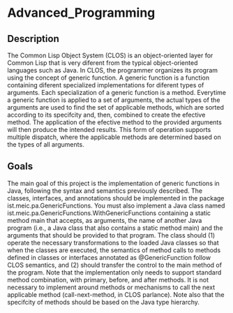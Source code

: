 # Advanced_Programming

## Description

The Common Lisp Object System (CLOS) is an object-oriented layer for Common Lisp that is very diferent
from the typical object-oriented languages such as Java. In CLOS, the programmer organizes its program using
the concept of generic function. A generic function is a function containing diferent specialized implementations
for diferent types of arguments. Each specialization of a generic function is a method.
Everytime a generic function is applied to a set of arguments, the actual types of the arguments are used to
find the set of applicable methods, which are sorted according to its specifcity and, then, combined to create
the efective method. The application of the efective method to the provided arguments will then produce
the intended results. This form of operation supports multiple dispatch, where the applicable methods are
determined based on the types of all arguments.

## Goals

The main goal of this project is the implementation of generic functions in Java, following the syntax and
semantics previously described. The classes, interfaces, and annotations should be implemented in the package
ist.meic.pa.GenericFunctions.
You must also implement a Java class named ist.meic.pa.GenericFunctions.WithGenericFunctions
containing a static method main that accepts, as arguments, the name of another Java program (i.e., a Java class
that also contains a static method main) and the arguments that should be provided to that program. The class
should (1) operate the necessary transformations to the loaded Java classes so that when the classes are executed,
the semantics of method calls to methods defined in classes or interfaces annotated as @GenericFunction follow
CLOS semantics, and (2) should transfer the control to the main method of the program.
Note that the implementation only needs to support standard method combination, with primary, before,
and after methods. It is not necessary to implement around methods or mechanisms to call the next applicable
method (call-next-method, in CLOS parlance).
Note also that the specifcity of methods should be based on the Java type hierarchy.

